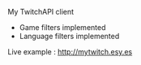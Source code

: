 My TwitchAPI client
- Game filters implemented
- Language filters implemented
 
Live example : 
http://mytwitch.esy.es
